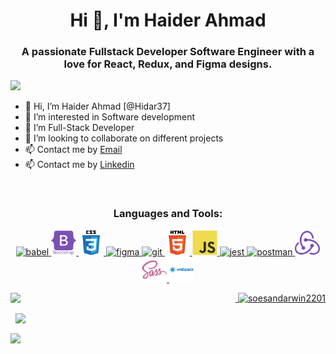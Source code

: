<h1 align="center">Hi 👋, I'm Haider Ahmad</h1>
<h3 align="center">A passionate Fullstack Developer Software Engineer with a love for React, Redux, and Figma designs.</h3>

![](https://komarev.com/ghpvc/?username=Hidar37&style=flat-square&label=PROFILE+VIEWS&color=lightgrey)
- 👋 Hi, I’m Haider Ahmad [@Hidar37]
- 👀 I’m interested in Software development
- 🌱 I’m Full-Stack Developer
- 💞️ I’m looking to collaborate on different projects
- 📫 Contact me by [Email](hidarahmadjob@gmail.com)
- 📫 Contact me by [Linkedin](https://www.linkedin.com/in/haider-ahmad-0ba20a224/)
<br>

<h3 align="center">Languages and Tools:</h3>
<p align="center"> <a href="https://babeljs.io/" target="_blank" rel="noreferrer"> <img src="https://www.vectorlogo.zone/logos/babeljs/babeljs-icon.svg" alt="babel" width="40" height="40"/> </a> <a href="https://getbootstrap.com" target="_blank" rel="noreferrer"> <img src="https://raw.githubusercontent.com/devicons/devicon/master/icons/bootstrap/bootstrap-plain-wordmark.svg" alt="bootstrap" width="40" height="40"/> </a> <a href="https://www.w3schools.com/css/" target="_blank" rel="noreferrer"> <img src="https://raw.githubusercontent.com/devicons/devicon/master/icons/css3/css3-original-wordmark.svg" alt="css3" width="40" height="40"/> </a> <a href="https://www.figma.com/" target="_blank" rel="noreferrer"> <img src="https://www.vectorlogo.zone/logos/figma/figma-icon.svg" alt="figma" width="40" height="40"/> </a> <a href="https://git-scm.com/" target="_blank" rel="noreferrer"> <img src="https://www.vectorlogo.zone/logos/git-scm/git-scm-icon.svg" alt="git" width="40" height="40"/> </a> <a href="https://www.w3.org/html/" target="_blank" rel="noreferrer"> <img src="https://raw.githubusercontent.com/devicons/devicon/master/icons/html5/html5-original-wordmark.svg" alt="html5" width="40" height="40"/> </a> <a href="https://developer.mozilla.org/en-US/docs/Web/JavaScript" target="_blank" rel="noreferrer"> <img src="https://raw.githubusercontent.com/devicons/devicon/master/icons/javascript/javascript-original.svg" alt="javascript" width="40" height="40"/> </a> <a href="https://jestjs.io" target="_blank" rel="noreferrer"> <img src="https://www.vectorlogo.zone/logos/jestjsio/jestjsio-icon.svg" alt="jest" width="40" height="40"/> </a> <a href="https://postman.com" target="_blank" rel="noreferrer"> <img src="https://www.vectorlogo.zone/logos/getpostman/getpostman-icon.svg" alt="postman" width="40" height="40"/> </a> <a href="https://redux.js.org" target="_blank" rel="noreferrer"> <img src="https://raw.githubusercontent.com/devicons/devicon/master/icons/redux/redux-original.svg" alt="redux" width="40" height="40"/> </a> <a href="https://sass-lang.com" target="_blank" rel="noreferrer"> <img src="https://raw.githubusercontent.com/devicons/devicon/master/icons/sass/sass-original.svg" alt="sass" width="40" height="40"/> </a> <a href="https://webpack.js.org" target="_blank" rel="noreferrer"> <img src="https://raw.githubusercontent.com/devicons/devicon/d00d0969292a6569d45b06d3f350f463a0107b0d/icons/webpack/webpack-original-wordmark.svg" alt="webpack" width="40" height="40"/> </a> </p>

<p>
  <img align="left" src="https://github-readme-stats.vercel.app/api/top-langs?username=Hidar37&show_icons=true&locale=en&layout=compact"/>
</p>

<p align="right"> <a href="https://github.com/ryo-ma/github-profile-trophy">
<img src="https://www.google.com/url?sa=i&url=https%3A%2F%2Fgiphy.com%2Fgifs%2Fhacktiv8-coding-codingfromhome-fromhome-M9gbBd9nbDrOTu1Mqx&psig=AOvVaw0JdU4BMdbFQIcxlxoe1OAh&ust=1668088434917000&source=images&cd=vfe&ved=0CA0QjRxqFwoTCPjlmeefofsCFQAAAAAdAAAAABAE" alt="">
<img src="https://github-profile-trophy.vercel.app/?username=soesandarwin2201" alt="soesandarwin2201" /></a> </p>


<p>&nbsp; <img align="center" src="https://github-readme-stats.vercel.app/api?username=Hidar37&show_icons=true&locale=en" />
</p>
<p>
  <img align="center" src="https://github-readme-streak-stats.herokuapp.com/?user=wassimchakib" />
</p>
